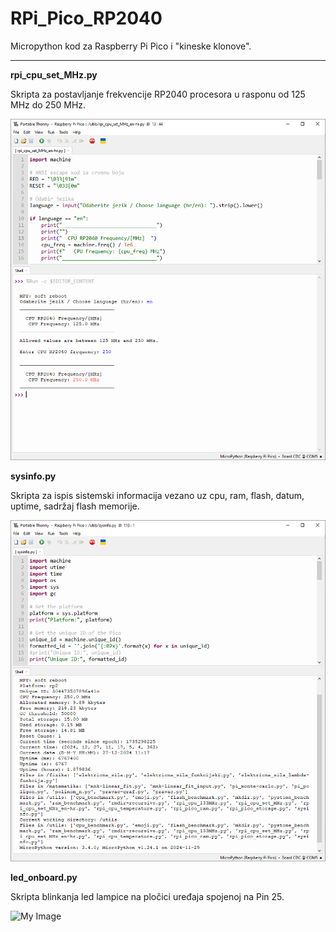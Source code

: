 # RPi_Pico_RP2040
Micropython kod za Raspberry Pi Pico i "kineske klonove".
<hr>

**rpi_cpu_set_MHz.py**

Skripta za postavljanje frekvencije RP2040 procesora u rasponu od 125 MHz do 250 MHz.

![My Image](images/RP2040-set-freq.png)

**sysinfo.py**

Skripta za ispis sistemski informacija vezano uz cpu, ram, flash, datum, uptime, sadržaj flash memorije.

![My Image](images/RP2040-sysinfo.png)

**led_onboard.py**

Skripta blinkanja led lampice na pločici uređaja spojenoj na Pin 25.

![My Image](images/RP2040-led-onbaord.png)

